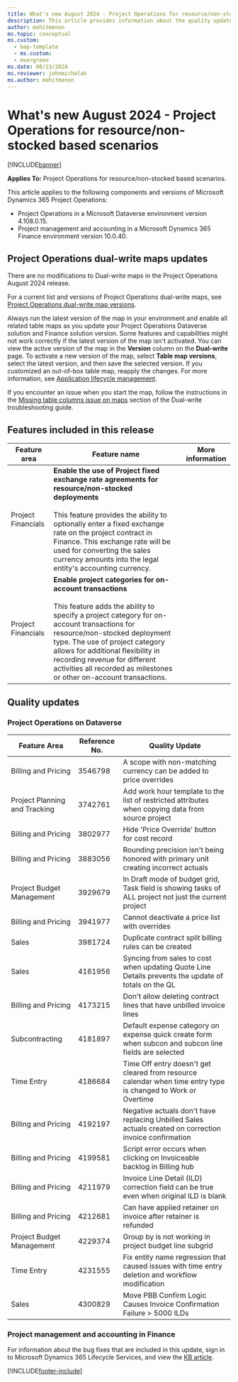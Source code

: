 ```yaml
---
title: What's new August 2024 - Project Operations for resource/non-stocked based scenarios
description: This article provides information about the quality updates that are available in the Aug 2024 release of Microsoft Dynamics 365 Project Operations for resource/non-stocked based scenarios.
author: mohitmenon
ms.topic: conceptual
ms.custom: 
  - bap-template
  - ms.custom:
  - evergreen
ms.date: 08/23/2024
ms.reviewer: johnmichalak
ms.author: mohitmenon
---
```


# What's new August 2024 - Project Operations for resource/non-stocked based scenarios

[!INCLUDE[banner](../includes/banner.md)]

**Applies To:**  Project Operations for resource/non-stocked based scenarios.

This article applies to the following components and versions of Microsoft Dynamics 365 Project Operations:

- Project Operations in a Microsoft Dataverse environment version 4.108.0.15.
- Project management and accounting in a Microsoft Dynamics 365 Finance environment version 10.0.40.

## Project Operations dual-write maps updates

There are no modifications to Dual-write maps in the Project Operations August 2024 release.

For a current list and versions of Project Operations dual-write maps, see [Project Operations dual-write map versions](../environment/resource-dual-write-maps.md).

Always run the latest version of the map in your environment and enable all related table maps as you update your Project Operations Dataverse solution and Finance solution version. Some features and capabilities might not work correctly if the latest version of the map isn't activated. You can view the active version of the map in the **Version** column on the **Dual-write** page. To activate a new version of the map, select **Table map versions**, select the latest version, and then save the selected version. If you customized an out-of-box table map, reapply the changes. For more information, see [Application lifecycle management](/dynamics365/fin-ops-core/dev-itpro/data-entities/dual-write/app-lifecycle-management).

If you encounter an issue when you start the map, follow the instructions in the [Missing table columns issue on maps](/dynamics365/fin-ops-core/dev-itpro/data-entities/dual-write/dual-write-troubleshooting-finops-upgrades#missing-table-columns-issue-on-maps) section of the Dual-write troubleshooting guide.


## Features included in this release

| **Feature area** | **Feature name** | **More information** |
| --- | --- | --- |
| Project Financials |**Enable the use of Project fixed exchange rate agreements for resource/non-stocked deployments** <br><br> This feature provides the ability to optionally enter a fixed exchange rate on the project contract in Finance. This exchange rate will be used for converting the sales currency amounts into the legal entity's accounting currency.| |		
| Project Financials |**Enable project categories for on-account transactions** <br><br> This feature adds the ability to specify a project category for on-account transactions for resource/non-stocked deployment type. The use of project category allows for additional flexibility in recording revenue for different activities all recorded as milestones or other on-account transactions.| |		



## Quality updates

### Project Operations on Dataverse

| **Feature Area** | **Reference No.** | **Quality Update** |
| --- | --- | --- |
|Billing and Pricing|	3546798|	A scope with non-matching currency can be added to price overrides|
|Project Planning and Tracking|	3742761| Add work hour template to the list of restricted attributes when copying data from source project|
|Billing and Pricing|	3802977|	Hide 'Price Override' button for cost record|
|Billing and Pricing|	3883056|	Rounding precision isn't being honored with primary unit creating incorrect actuals|
|Project Budget Management|	3929679|	In Draft mode of budget grid, Task field is showing tasks of ALL project not just the current project|
|Billing and Pricing|	3941977|	Cannot deactivate a price list with overrides|
|Sales|	3981724|	Duplicate contract split billing rules can be created|
|Sales|	4161956|	Syncing from sales to cost when updating Quote Line Details prevents the update of totals on the QL|
|Billing and Pricing|	4173215|	Don't allow deleting contract lines that have unbilled invoice lines|
|Subcontracting|	4181897|	Default expense category on expense quick create form when subcon and subcon line fields are selected|
|Time Entry|	4186684|	Time Off entry doesn't get cleared from resource calendar when time entry type is changed to Work or Overtime|
|Billing and Pricing|	4192197|	Negative actuals don't have replacing Unbilled Sales actuals created on correction invoice confirmation|
|Billing and Pricing|	4199581|	Script error occurs when clicking on Invoiceable backlog in Billing hub|
|Billing and Pricing|	4211979|	Invoice Line Detail (ILD) correction field can be true even when original ILD is blank|
|Billing and Pricing|	4212681|	Can have applied retainer on invoice after retainer is refunded|
|Project Budget Management|	4229374|	Group by is not working in project budget line subgrid|
|Time Entry|	4231555|	Fix entity name regression that caused issues with time entry deletion and workflow modification|
|Sales|	4300829|	Move PBB Confirm Logic Causes Invoice Confirmation Failure > 5000 ILDs|


### Project management and accounting in Finance

For information about the bug fixes that are included in this update, sign in to Microsoft Dynamics 365 Lifecycle Services, and view the [KB article](https://fix.lcs.dynamics.com/Issue/Details?kb=0&bugId=936136&dbType=3&qc=4bfbc812bab8c497f0747156b4e6faa90d7d73b55226bc7406f2a9b71839162e).

[!INCLUDE[footer-include](../includes/footer-banner.md)]


